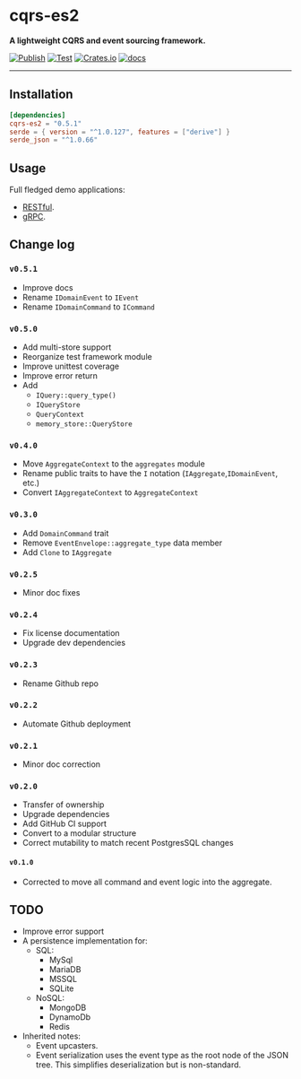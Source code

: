 # cqrs-es2

**A lightweight CQRS and event sourcing framework.**

[![Publish](https://github.com/brgirgis/cqrs-es2/actions/workflows/crates-io.yml/badge.svg)](https://github.com/brgirgis/cqrs-es2/actions/workflows/crates-io.yml)
[![Test](https://github.com/brgirgis/cqrs-es2/actions/workflows/rust-ci.yml/badge.svg)](https://github.com/brgirgis/cqrs-es2/actions/workflows/rust-ci.yml)
[![Crates.io](https://img.shields.io/crates/v/cqrs-es2)](https://crates.io/crates/cqrs-es2)
[![docs](https://img.shields.io/badge/API-docs-blue.svg)](https://docs.rs/cqrs-es2)

---

## Installation

```toml
[dependencies]
cqrs-es2 = "0.5.1"
serde = { version = "^1.0.127", features = ["derive"] }
serde_json = "^1.0.66"
```

## Usage

Full fledged demo applications:

- [RESTful](https://github.com/brgirgis/cqrs-restful-demo).
- [gRPC](https://github.com/brgirgis/cqrs-grpc-demo).

## Change log

### `v0.5.1`

- Improve docs
- Rename `IDomainEvent` to `IEvent`
- Rename `IDomainCommand` to `ICommand`

### `v0.5.0`

- Add multi-store support
- Reorganize test framework module
- Improve unittest coverage
- Improve error return
- Add
  - `IQuery::query_type()`
  - `IQueryStore`
  - `QueryContext`
  - `memory_store::QueryStore`

### `v0.4.0`

- Move `AggregateContext` to the `aggregates` module
- Rename public traits to have the `I` notation (`IAggregate`,`IDomainEvent`, etc.)
- Convert `IAggregateContext` to `AggregateContext`

### `v0.3.0`

- Add `DomainCommand` trait
- Remove `EventEnvelope::aggregate_type` data member
- Add `Clone` to `IAggregate`

### `v0.2.5`

- Minor doc fixes

### `v0.2.4`

- Fix license documentation
- Upgrade dev dependencies

### `v0.2.3`

- Rename Github repo

### `v0.2.2`

- Automate Github deployment

### `v0.2.1`

- Minor doc correction

### `v0.2.0`

- Transfer of ownership
- Upgrade dependencies
- Add GitHub CI support
- Convert to a modular structure
- Correct mutability to match recent PostgresSQL changes

#### `v0.1.0`

- Corrected to move all command and event logic into the aggregate.

## TODO

- Improve error support
- A persistence implementation for:
  - SQL:
    - MySql
    - MariaDB
    - MSSQL
    - SQLite
  - NoSQL:
    - MongoDB
    - DynamoDb
    - Redis
- Inherited notes:
  - Event upcasters.
  - Event serialization uses the event type as the root node of the JSON tree.
    This simplifies deserialization but is non-standard.
